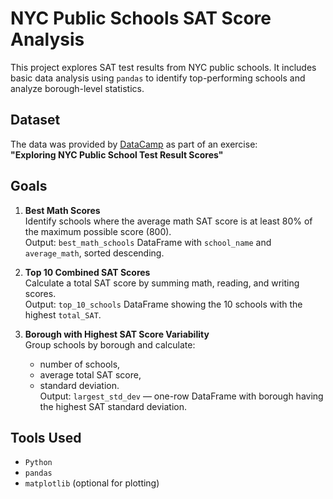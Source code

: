 # NYC Public Schools SAT Score Analysis

This project explores SAT test results from NYC public schools. It includes basic data analysis using `pandas` to identify top-performing schools and analyze borough-level statistics.

## Dataset
The data was provided by [DataCamp](https://www.datacamp.com/) as part of an exercise:  
**"Exploring NYC Public School Test Result Scores"**

##  Goals

1. **Best Math Scores**  
   Identify schools where the average math SAT score is at least 80% of the maximum possible score (800).  
   Output: `best_math_schools` DataFrame with `school_name` and `average_math`, sorted descending.

2. **Top 10 Combined SAT Scores**  
   Calculate a total SAT score by summing math, reading, and writing scores.  
   Output: `top_10_schools` DataFrame showing the 10 schools with the highest `total_SAT`.

3. **Borough with Highest SAT Score Variability**  
   Group schools by borough and calculate:
   - number of schools,
   - average total SAT score,
   - standard deviation.  
   Output: `largest_std_dev` — one-row DataFrame with borough having the highest SAT standard deviation.

## Tools Used

- `Python`
- `pandas`
- `matplotlib` (optional for plotting)

